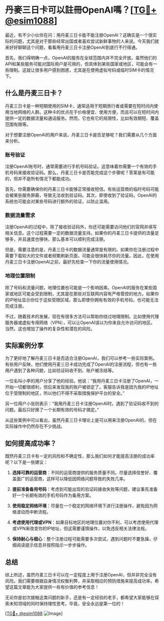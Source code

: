 # 丹麥三日卡可以註冊OpenAI嗎？[[TG💪+ @esim1088](https://t.me/s/esim1088)]

最近，有不少小伙伴在问：用丹麦三日卡能不能注册OpenAI？这确实是一个很实际的问题，尤其是对于那些经常出国或者喜欢尝试新鲜事物的人来说。今天我们就来好好聊聊这个问题，看看用丹麦三日卡注册OpenAI到底行不行得通。

首先，我们得明确一点，OpenAI的服务在全球范围内并不完全开放。虽然他们的API和某些服务可能对国际用户是可用的，但具体到某些国家或地区，可能会有一些限制。这就让很多用户感到困惑，尤其是在使用虚拟号码或临时SIM卡的情况下。

## 什么是丹麦三日卡？

丹麦三日卡是一种短期使用的SIM卡，通常适用于短期旅行者或需要在短时间内使用当地网络的人群。这种卡的优点在于价格便宜、使用方便，而且可以在短时间内提供一定的数据流量和通话服务。然而，它也有它的局限性，比如有效期短、覆盖范围有限等。

对于想要注册OpenAI的用户来说，丹麦三日卡是否足够呢？我们需要从几个方面来分析。

### 账号验证

注册OpenAI账号时，通常需要进行手机号码验证。这意味着你需要一个有效的手机号码来接收验证码。那么，丹麦三日卡是否能完成这个步骤呢？答案是有可能的，但并不是所有情况下都能成功。

首先，你需要确保你的丹麦三日卡能够正常接收短信。有些运营商的临时号码可能会被某些服务屏蔽，导致无法收到验证码。其次，即使收到了验证码，OpenAI的系统也可能会对某些号码进行额外的验证，以防止滥用。

### 数据流量需求

注册OpenAI的过程中，除了接收验证码外，你还可能需要访问他们的官网并填写相关信息。这个过程需要一定的数据流量支持。如果你的丹麦三日卡提供的流量足够多，并且速度也够快，那么基本可以顺利完成注册。

但是，需要注意的是，丹麦三日卡的数据流量通常是有限的。如果你在注册过程中需要下载较大的文件或者频繁刷新页面，可能会很快耗尽你的流量。因此，在使用丹麦三日卡注册OpenAI之前，最好先检查一下你的流量使用情况。

### 地理位置限制

除了号码和流量问题，地理位置也可能是一个影响因素。OpenAI的服务在某些国家或地区可能会受到限制，尤其是在那些对互联网内容有严格管控的地方。如果你的IP地址显示你位于这些受限区域，那么即使你拥有有效的手机号码，也可能无法完成注册。

不过，随着技术的发展，现在有很多方法可以帮助你绕过地理限制。比如使用代理服务器或虚拟专用网络（VPN），可以让OpenAI误以为你来自允许访问的地区。当然，这也增加了操作的复杂性和潜在的风险。

## 实际案例分享

为了更好地了解丹麦三日卡是否适合注册OpenAI，我们可以参考一些实际案例。有些用户反映，他们使用丹麦三日卡成功完成了OpenAI的注册流程，但也有一些用户遇到了各种问题，比如验证码收不到、账户被冻结等。

一位名叫小李的用户分享了他的经验。他说：“我用丹麦三日卡注册了OpenAI，一开始一切都很顺利，但后来发现我的账户被锁定了。客服告诉我是因为我的IP地址位于受限制的地区，所以他们不得不采取措施保护平台的安全。”

另一位用户小张则表示：“我用丹麦三日卡注册OpenAI时，遇到了验证码收不到的问题。最后只好换了一个长期有效的号码才搞定。”

从这些案例中可以看出，虽然丹麦三日卡理论上是可以用来注册OpenAI的，但在实际操作中仍然存在不少挑战。

## 如何提高成功率？

既然丹麦三日卡有一定的风险和不确定性，那么我们如何才能提高注册的成功率呢？以下是一些建议：

1. **选择可靠的运营商**：不同的运营商提供的服务质量不同。尽量选择信誉好、覆盖面广的运营商，这样可以降低因网络问题导致的失败几率。

2. **提前准备备用号码**：考虑到可能出现的验证码接收失败等问题，建议事先准备好一个长期有效的手机号码作为备用方案。

3. **使用稳定网络环境**：尽量在一个稳定的网络环境下进行注册操作，避免因为网络波动而中断流程。

4. **考虑使用代理或VPN**：如果目标地区的地理位置对你不利，可以考虑使用代理或VPN来改变你的IP地址，但这需要谨慎操作，以免违反相关法律法规。

5. **保持耐心与细心**：整个注册过程可能需要多次尝试，遇到问题时不要急躁，仔细阅读提示信息并按照指示一步步操作。

## 总结

综上所述，虽然丹麦三日卡可以在一定程度上用于注册OpenAI，但并非完全没有风险。我们需要根据自身情况权衡利弊，并采取相应的预防措施来提高成功率。希望这篇文章能为大家提供一些有价值的参考信息！

无论你是初次接触这类问题的新手，还是有一定经验的老手，都希望大家能够在探索未知领域的同时保持理性思考。毕竟，安全永远是第一位的！

[[TG💪+ @esim1088](https://t.me/s/esim1088) ![Image](https://i.postimg.cc/4NQfJmqS/Snipaste-2025-05-13-00-14-12.png)]